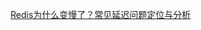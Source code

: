 
[Redis为什么变慢了？常见延迟问题定位与分析](https://mp.weixin.qq.com/s/Q6OJI9TUCPZ5LL7qoULcFA)
[](https://mp.weixin.qq.com/s?__biz=MzA4MTk3MjI0Mw==&mid=2247492014&idx=1&sn=07b77fd775052288832056df27e52950&chksm=9f8e7cd2a8f9f5c4eb997a23acee8c83c61c262ef93794b43e19d3a740f976926abb09591200&scene=132#wechat_redirect)
